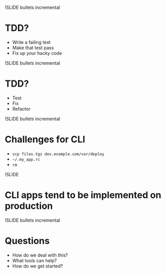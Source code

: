 !SLIDE bullets incremental
# TDD?
* <span class="test">Write a failing test</span>
* <span class="fix">Make that test pass</span>
* Fix up your hacky code

!SLIDE bullets incremental
# TDD?
* <span class="test">Test</span>
* <span class="fix">Fix</span>
* Refactor

!SLIDE  bullets incremental
# Challenges for CLI
* `scp files.tgz dev.example.com/var/deploy`
* `~/.my_app.rc`
* `rm`

!SLIDE
# CLI apps tend to be implemented on production

!SLIDE bullets incremental
# Questions
* How do we deal with this?
* What tools can help?
* How do we get started?
